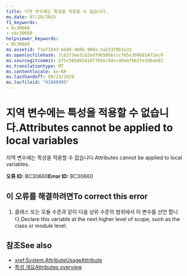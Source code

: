 ```yaml
---
title: 지역 변수에는 특성을 적용할 수 없습니다.
ms.date: 07/20/2015
f1_keywords:
- bc30660
- vbc30660
helpviewer_keywords:
- BC30660
ms.assetid: f3af1843-bb80-4b6b-980a-5a233f9b1e33
ms.openlocfilehash: 7cb2f3ee3cb2ed79b50bbcccf65e304b81472ec9
ms.sourcegitcommit: bf5c5850654187705bc94cc40ebfb62fe346ab02
ms.translationtype: MT
ms.contentlocale: ko-KR
ms.lasthandoff: 09/23/2020
ms.locfileid: "91068995"
---
```

# <a name="attributes-cannot-be-applied-to-local-variables"></a><span data-ttu-id="71978-102">지역 변수에는 특성을 적용할 수 없습니다.</span><span class="sxs-lookup"><span data-stu-id="71978-102">Attributes cannot be applied to local variables</span></span>

<span data-ttu-id="71978-103">지역 변수에는 특성을 적용할 수 없습니다.</span><span class="sxs-lookup"><span data-stu-id="71978-103">Attributes cannot be applied to local variables.</span></span>  
  
 <span data-ttu-id="71978-104">**오류 ID:** BC30660</span><span class="sxs-lookup"><span data-stu-id="71978-104">**Error ID:** BC30660</span></span>  
  
## <a name="to-correct-this-error"></a><span data-ttu-id="71978-105">이 오류를 해결하려면</span><span class="sxs-lookup"><span data-stu-id="71978-105">To correct this error</span></span>  
  
1. <span data-ttu-id="71978-106">클래스 또는 모듈 수준과 같이 다음 상위 수준의 범위에서 이 변수를 선언 합니다.</span><span class="sxs-lookup"><span data-stu-id="71978-106">Declare this variable at the next higher level of scope, such as the class or module level.</span></span>  
  
## <a name="see-also"></a><span data-ttu-id="71978-107">참조</span><span class="sxs-lookup"><span data-stu-id="71978-107">See also</span></span>

- <xref:System.AttributeUsageAttribute>
- [<span data-ttu-id="71978-108">특성 개요</span><span class="sxs-lookup"><span data-stu-id="71978-108">Attributes overview</span></span>](../programming-guide/concepts/attributes/index.md)
